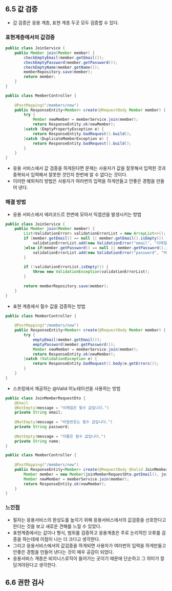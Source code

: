 ## 6.5 값 검증
- 갑 검증은 응용 계층, 표현 계층 두곳 모두 검증할 수 있다.

### 표현계층에서의 값검증
```java
public class JoinService {
    public Member join(Member member) {
        checkEmptyEmail(member.getEmail());
        checkEmptyPassword(member.getPassword());
        checkEmptyName(member.getName());
        memberRepository.save(member);
        return member;
    }
}
```
```java
public class MemberController {
    
    @PostMapping("/members/new")
    public ResponseEntity<Member> create(@RequestBody Member member) {
        try {
            Member newMember = memberService.join(member);
            return ResponseEntity.ok(newMember);
        }catch (EmptyPropertyException e) {
            return ResponseEntity.badRequest().build();
        }catch (DuplicateMemberException e) {
            return ResponseEntity.badRequest().build();
        }
    }
}
```
- 응용 서비스에서 값 검증을 하게된다면 문제는 사용자가 값을 잘못해서 입력한 것과 중복되서 입력해서 잘못한 것인지 한번에 알 수 없다는 것이다.
- 이러한 예외처리 방법은 사용자가 여러번의 입력을 하게만들고 안좋은 경험을 만들어 낸다.

### 해결 방법
- 응용 서비스에서 에러코드르 한번에 모아서 익셉션을 발생시키는 방법
```java
public class JoinService {
    public Member join(Member member) {
        List<ValidationError> validationErrorList = new ArrayList<>();
        if (member.getEmail() == null || member.getEmail().isEmpty()) {
            validationErrorList.add(new ValidationError("email", "이메일은 필수 값입니다."));
        }else if(member.getPassword() == null || member.getPassword().isEmpty()) {
            validationErrorList.add(new ValidationError("password", "비밀번호는 필수 값입니다."));
        }
        
        if (!validationErrorList.isEmpty()) {
            throw new ValidationException(validationErrorList);
        }
        
        return memberRepository.save(member);
    }
}
```
- 표현 계층에서 필수 값을 검증하는 방법
```java
public class MemberController {
    
    @PostMapping("/members/new")
    public ResponseEntity<Member> create(@RequestBody Member member) {
        try {
            emptyEmail(member.getEmail());
            emptyPassword(member.getPassword());
            Member newMember = memberService.join(member);
            return ResponseEntity.ok(newMember);
        }catch (ValidationException e) {
            return ResponseEntity.badRequest().body(e.getErrors());
        }
    }
}
```
- 스프링에서 제공하는 @Valid 어노테이션을 사용하는 방법
```java
public class JoinMemberRequestDto {
    @Email
    @NotEmpty(message = "이메일은 필수 값입니다.")
    private String email;
    
    @NotEmpty(message = "비밀번호는 필수 값입니다.")
    private String password;
    
    @NotEmpty(message = "이름은 필수 값입니다.")
    private String name;
}

public class MemberController {
    
    @PostMapping("/members/new")
    public ResponseEntity<Member> create(@RequestBody @Valid JoinMemberRequestDto joinMemberRequestDto) {
        Member member = new Member(joinMemberRequestDto.getEmail(), joinMemberRequestDto.getPassword(), joinMemberRequestDto.getName());
        Member newMember = memberService.join(member);
        return ResponseEntity.ok(newMember);
    }
}
```

### 느낀점
- 필자는 응용서비스의 완성도를 높이기 위해 응용서비스에서의 값검증을 선호한다고 한다는 것을 보고 새로운 견해를 느낄 수 있었다.
- 표현계층에서는 값이나 형식, 범위를 검증하고 응용계층은 주로 논리적인 오류를 검증을 하는데에 이점이 나는 더 크다고 생각한다.
- 그리고 응용서비스에서의 값검증을 하게되면 사용자가 여러번의 입력을 하게만들고 안좋은 경험을 만들어 낸다는 것이 매우 공감이 되었다.
- 응용서비스 계층은 비지니스로직이 들어가는 곳이기 때문에 단순하고 그 의미가 잘 담겨야된다고 생각한다.

## 6.6 권한 검사
